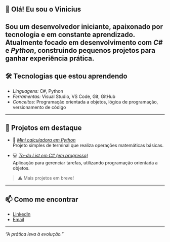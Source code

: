 ## 👋 Olá! Eu sou o Vinicius

Sou um desenvolvedor iniciante, apaixonado por tecnologia e em constante aprendizado.  
Atualmente focado em desenvolvimento com *C#* e *Python*, construindo pequenos projetos para ganhar experiência prática.
---
## 🛠 Tecnologias que estou aprendendo

- *Linguagens:* C#, Python  
- *Ferramentas:* Visual Studio, VS Code, Git, GitHub  
- *Conceitos:* Programação orientada a objetos, lógica de programação, versionamento de código
---
## 📌 Projetos em destaque

- 🐍 *[Mini calculadora em Python](https://github.com/Setth77/Calculadora-basica-com-Tkinter)*  
  Projeto simples de terminal que realiza operações matemáticas básicas.

- 💻 *[To-do List em C# (em progresso)](https://github.com/seuusuario/todo-csharp)*  
  Aplicação para gerenciar tarefas, utilizando programação orientada a objetos.

> ⚠ Mais projetos em breve!
---
## 📫 Como me encontrar

- [LinkedIn](https://linkedin.com/in/seu-usuario)  
- [Email](lexithayate.2003@gmail.com)
---
*“A prática leva à evolução.”* 
